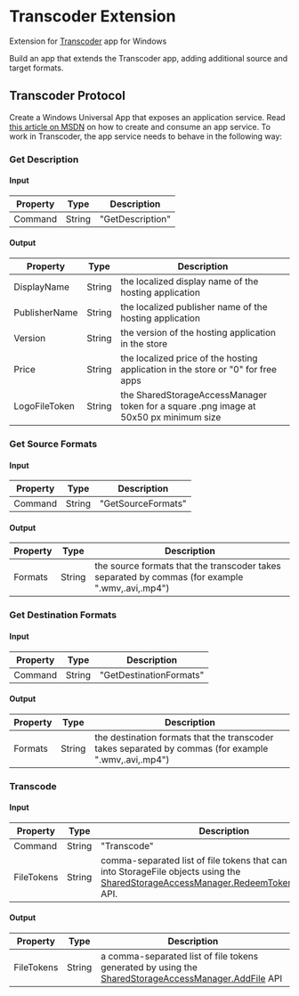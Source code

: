 # Transcoder Extension
Extension for [Transcoder](http://clkde.tradedoubler.com/click?p=259740&a=2825476&g=0&url=https%3a%2f%2fwww.microsoft.com%2fstore%2fapps%2f9nblggh5z1bg) app for Windows

Build an app that extends the Transcoder app, adding additional source and target formats.

## Transcoder Protocol
Create a Windows Universal App that exposes an application service.  Read 
[this article on MSDN](https://msdn.microsoft.com/en-us/windows/uwp/launch-resume/how-to-create-and-consume-an-app-service) 
on how to create and consume an app service.  To work in Transcoder, the app service needs to behave in the following way:
### Get Description
#### Input
Property | Type | Description
-------- | ---- | -----------
Command | String | "GetDescription"
#### Output
Property      | Type   | Description
------------- | ------ | -----------
DisplayName   | String | the localized display name of the hosting application
PublisherName | String | the localized publisher name of the hosting application
Version       | String | the version of the hosting application in the store
Price         | String | the localized price of the hosting application in the store or "0" for free apps
LogoFileToken | String | the SharedStorageAccessManager token for a square .png image at 50x50 px minimum size

### Get Source Formats
#### Input
Property | Type | Description
-------- | ---- | -----------
Command | String | "GetSourceFormats"
#### Output
Property      | Type   | Description
------------- | ------ | -----------
Formats   | String | the source formats that the transcoder takes separated by commas (for example ".wmv,.avi,.mp4")

### Get Destination Formats
#### Input
Property | Type   | Description
-------- | ------ | -----------
Command  | String | "GetDestinationFormats"
#### Output
Property  | Type   | Description
----------| ------ | -----------
Formats   | String | the destination formats that the transcoder takes separated by commas (for example ".wmv,.avi,.mp4")

### Transcode
#### Input
Property   | Type   | Description
---------- | ------ | -----------
Command    | String | "Transcode"
FileTokens | String | comma-separated list of file tokens that can be turned into StorageFile objects using the [SharedStorageAccessManager.RedeemTokenForFileAsync](https://msdn.microsoft.com/en-us/library/windows/apps/windows.applicationmodel.datatransfer.sharedstorageaccessmanager.redeemtokenforfileasync.aspx) API.
#### Output
Property   | Type   | Description
---------- | ------ | -----------
FileTokens | String | a comma-separated list of file tokens generated by using the [SharedStorageAccessManager.AddFile](https://msdn.microsoft.com/en-us/library/windows/apps/windows.applicationmodel.datatransfer.sharedstorageaccessmanager.addfile.aspx) API
